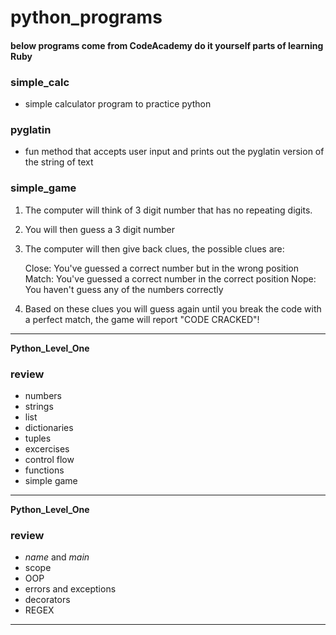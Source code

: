# python_programs
#### below programs come from CodeAcademy do it yourself parts of learning Ruby
### simple_calc
* simple calculator program to practice python

### pyglatin
* fun method that accepts user input and prints out the pyglatin version
of the string of text

### simple_game
1. The computer will think of 3 digit number that has no repeating digits.
2. You will then guess a 3 digit number
3. The computer will then give back clues, the possible clues are:

    Close: You've guessed a correct number but in the wrong position
    Match: You've guessed a correct number in the correct position
    Nope: You haven't guess any of the numbers correctly

4. Based on these clues you will guess again until you break the code with a
   perfect match, the game will report "CODE CRACKED"!

---

**Python_Level_One**
### review

* numbers
* strings
* list
* dictionaries
* tuples
* excercises
* control flow
* functions
* simple game

---

**Python_Level_One**
### review

* _name_ and _main_
* scope
* OOP
* errors and exceptions
* decorators
* REGEX

---
